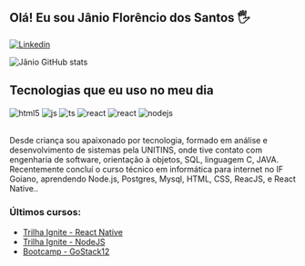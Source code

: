 ## Olá! Eu sou Jânio Florêncio dos Santos 🖐️

[![Linkedin](https://img.shields.io/badge/Linkedin-007ACC?style=for-the-badge&logo=youtube&logoColor=white)](https://www.linkedin.com/in/janio-flor%C3%AAncio-dos-santos-837a14164)



![Jânio GitHub stats](https://github-readme-stats.vercel.app/api?username=infojanio&show_icons=true&theme=dracula&count_private=true)

## Tecnologias que eu uso no meu dia

<div style="display: inline_block">
  <img align="center" alt="html5" src="https://img.shields.io/badge/HTML5-E34F26?style=for-the-badge&logo=html5&logoColor=white" />

  <img align="center" alt="js" src="https://img.shields.io/badge/JavaScript-F7DF1E?style=for-the-badge&logo=javascript&logoColor=black" />
  <img align="center" alt="ts" src="https://img.shields.io/badge/TypeScript-007ACC?style=for-the-badge&logo=typescript&logoColor=white" />
  <img align="center" alt="react" src="https://img.shields.io/badge/React-20232A?style=for-the-badge&logo=react&logoColor=61DAFB" />
   <img align="center" alt="react" src="https://img.shields.io/badge/React Native-20232A?style=for-the-badge&logo=react&logoColor=61DAFB" />
  <img align="center" alt="nodejs" src="https://img.shields.io/badge/Node.js-43853D?style=for-the-badge&logo=node.js&logoColor=white" />
</div><br/>

Desde criança sou apaixonado por tecnologia, formado em análise e desenvolvimento de sistemas pela
UNITINS, onde tive contato com engenharia de software, orientação à objetos, SQL, linguagem C, JAVA. Recentemente concluí o curso técnico em informática para internet no IF Goiano, aprendendo Node.js, Postgres, Mysql, HTML, CSS, ReacJS, e React Native..

### Últimos cursos:
- [Trilha Ignite - React Native](https://app.rocketseat.com.br/me/janio-florencio-dos-santos-1578261984)<br/>
- [Trilha Ignite - NodeJS](https://app.rocketseat.com.br/me/janio-florencio-dos-santos-1578261984)<br/>
- [Bootcamp - GoStack12](https://app.rocketseat.com.br/me/janio-florencio-dos-santos-1578261984)<br/>
